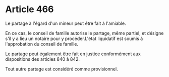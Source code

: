 # Article 466

Le partage à l'égard d'un mineur peut être fait à l'amiable.

En ce cas, le conseil de famille autorise le partage, même partiel, et désigne s'il y a lieu un notaire pour y procéder.L'état liquidatif est soumis à l'approbation du conseil de famille.

Le partage peut également être fait en justice conformément aux dispositions des articles 840 à 842.

Tout autre partage est considéré comme provisionnel.
